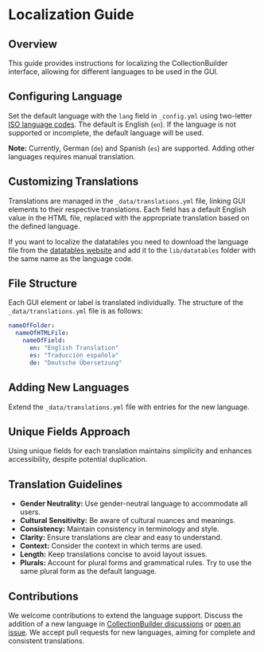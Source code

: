# Localization Guide

## Overview

This guide provides instructions for localizing the CollectionBuilder interface, allowing for different languages to be used in the GUI.

## Configuring Language

Set the default language with the `lang` field in `_config.yml` using two-letter [ISO language codes](https://en.wikipedia.org/wiki/List_of_ISO_639_language_codes). The default is English (`en`). If the language is not supported or incomplete, the default language will be used.

**Note:** Currently, German (`de`) and Spanish (`es`) are supported. Adding other languages requires manual translation.

## Customizing Translations

Translations are managed in the `_data/translations.yml` file, linking GUI elements to their respective translations. Each field has a default English value in the HTML file, replaced with the appropriate translation based on the defined language.

If you want to localize the datatables you need to download the language file from the [datatables website](https://datatables.net/plug-ins/i18n/) and add it to the `lib/datatables` folder with the same name as the language code.

## File Structure

Each GUI element or label is translated individually. The structure of the `_data/translations.yml` file is as follows:

```yaml
nameOfFolder:
  nameOfHTMLFile:
    nameOfField:
      en: "English Translation"
      es: "Traducción española"
      de: "Deutsche Übersetzung"
```

## Adding New Languages

Extend the `_data/translations.yml` file with entries for the new language.

## Unique Fields Approach

Using unique fields for each translation maintains simplicity and enhances accessibility, despite potential duplication.

## Translation Guidelines

- **Gender Neutrality:** Use gender-neutral language to accommodate all users.
- **Cultural Sensitivity:** Be aware of cultural nuances and meanings.
- **Consistency:** Maintain consistency in terminology and style.
- **Clarity:** Ensure translations are clear and easy to understand.
- **Context:** Consider the context in which terms are used.
- **Length:** Keep translations concise to avoid layout issues.
- **Plurals:** Account for plural forms and grammatical rules. Try to use the same plural form as the default language.

## Contributions

We welcome contributions to extend the language support. Discuss the addition of a new language in [CollectionBuilder discussions](https://github.com/orgs/CollectionBuilder/discussions) or [open an issue](https://github.com/CollectionBuilder/collectionbuilder-csv/issues/new/choose). We accept pull requests for new languages, aiming for complete and consistent translations.
